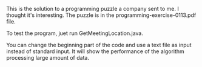This is the solution to a programming puzzle a company sent to me. I thought it's interesting.
The puzzle is in the  programming-exercise-0113.pdf file.

To test the program, juet run GetMeetingLocation.java.

You can change the beginning part of the code and use a text file as input instead of standard input. It will show the performance of the algorithm processing large amount of data.